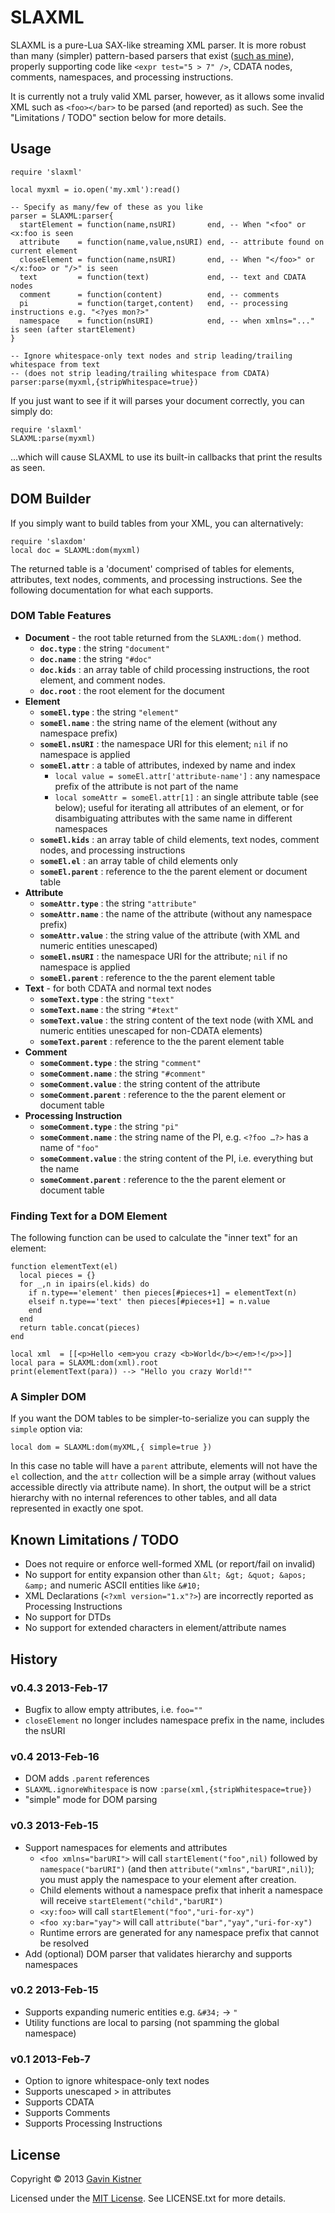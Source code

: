 # SLAXML
SLAXML is a pure-Lua SAX-like streaming XML parser. It is more robust than
many (simpler) pattern-based parsers that exist ([such as mine][1]), properly
supporting code like `<expr test="5 > 7" />`, CDATA nodes, comments, namespaces,
and processing instructions.

It is currently not a truly valid XML parser, however, as it allows some invalid
XML such as `<foo></bar>` to be parsed (and reported) as such.
See the "Limitations / TODO" section below for more details.

[1]: http://phrogz.net/lua/AKLOMParser.lua

## Usage
    require 'slaxml'

    local myxml = io.open('my.xml'):read()

    -- Specify as many/few of these as you like
    parser = SLAXML:parser{
      startElement = function(name,nsURI)       end, -- When "<foo" or <x:foo is seen
      attribute    = function(name,value,nsURI) end, -- attribute found on current element
      closeElement = function(name,nsURI)       end, -- When "</foo>" or </x:foo> or "/>" is seen
      text         = function(text)             end, -- text and CDATA nodes
      comment      = function(content)          end, -- comments
      pi           = function(target,content)   end, -- processing instructions e.g. "<?yes mon?>"
      namespace    = function(nsURI)            end, -- when xmlns="..." is seen (after startElement)
    }

    -- Ignore whitespace-only text nodes and strip leading/trailing whitespace from text
    -- (does not strip leading/trailing whitespace from CDATA)
    parser:parse(myxml,{stripWhitespace=true})

If you just want to see if it will parses your document correctly, you can simply do:

    require 'slaxml'
    SLAXML:parse(myxml)

…which will cause SLAXML to use its built-in callbacks that print the results as seen.

## DOM Builder

If you simply want to build tables from your XML, you can alternatively:

    require 'slaxdom'
    local doc = SLAXML:dom(myxml)

The returned table is a 'document' comprised of tables for elements, attributes, text nodes, comments, and processing instructions. See the following documentation for what each supports.

### DOM Table Features

* **Document** - the root table returned from the `SLAXML:dom()` method.
  * <strong>`doc.type`</strong> : the string `"document"`
  * <strong>`doc.name`</strong> : the string `"#doc"`
  * <strong>`doc.kids`</strong> : an array table of child processing instructions, the root element, and comment nodes.
  * <strong>`doc.root`</strong> : the root element for the document
* **Element**
  * <strong>`someEl.type`</strong> : the string `"element"`
  * <strong>`someEl.name`</strong> : the string name of the element (without any namespace prefix)
  * <strong>`someEl.nsURI`</strong> : the namespace URI for this element; `nil` if no namespace is applied
  * <strong>`someEl.attr`</strong> : a table of attributes, indexed by name and index
      * `local value = someEl.attr['attribute-name']` : any namespace prefix of the attribute is not part of the name
      * `local someAttr = someEl.attr[1]` : an single attribute table (see below); useful for iterating all attributes of an element, or for disambiguating attributes with the same name in different namespaces
  * <strong>`someEl.kids`</strong> : an array table of child elements, text nodes, comment nodes, and processing instructions
  * <strong>`someEl.el`</strong> : an array table of child elements only
  * <strong>`someEl.parent`</strong> : reference to the the parent element or document table
* **Attribute**
  * <strong>`someAttr.type`</strong> : the string `"attribute"`
  * <strong>`someAttr.name`</strong> : the name of the attribute (without any namespace prefix)
  * <strong>`someAttr.value`</strong> : the string value of the attribute (with XML and numeric entities unescaped)
  * <strong>`someEl.nsURI`</strong> : the namespace URI for the attribute; `nil` if no namespace is applied
  * <strong>`someEl.parent`</strong> : reference to the the parent element table
* **Text** - for both CDATA and normal text nodes
  * <strong>`someText.type`</strong> : the string `"text"`
  * <strong>`someText.name`</strong> : the string `"#text"`
  * <strong>`someText.value`</strong> : the string content of the text node (with XML and numeric entities unescaped for non-CDATA elements)
  * <strong>`someText.parent`</strong> : reference to the the parent element table
* **Comment**
  * <strong>`someComment.type`</strong> : the string `"comment"`
  * <strong>`someComment.name`</strong> : the string `"#comment"`
  * <strong>`someComment.value`</strong> : the string content of the attribute
  * <strong>`someComment.parent`</strong> : reference to the the parent element or document table
* **Processing Instruction**
  * <strong>`someComment.type`</strong> : the string `"pi"`
  * <strong>`someComment.name`</strong> : the string name of the PI, e.g. `<?foo …?>` has a name of `"foo"`
  * <strong>`someComment.value`</strong> : the string content of the PI, i.e. everything but the name
  * <strong>`someComment.parent`</strong> : reference to the the parent element or document table

### Finding Text for a DOM Element

The following function can be used to calculate the "inner text" for an element:

    function elementText(el)
      local pieces = {}
      for _,n in ipairs(el.kids) do
        if n.type=='element' then pieces[#pieces+1] = elementText(n)
        elseif n.type=='text' then pieces[#pieces+1] = n.value
        end
      end
      return table.concat(pieces)
    end

    local xml  = [[<p>Hello <em>you crazy <b>World</b></em>!</p>>]]
    local para = SLAXML:dom(xml).root
    print(elementText(para)) --> "Hello you crazy World!""

### A Simpler DOM

If you want the DOM tables to be simpler-to-serialize you can supply the `simple` option via:

    local dom = SLAXML:dom(myXML,{ simple=true })

In this case no table will have a `parent` attribute, elements will not have the `el` collection, and the `attr` collection will be a simple array (without values accessible directly via attribute name). In short, the output will be a strict hierarchy with no internal references to other tables, and all data represented in exactly one spot.


## Known Limitations / TODO
- Does not require or enforce well-formed XML (or report/fail on invalid)
- No support for entity expansion other than
  `&lt; &gt; &quot; &apos; &amp;` and numeric ASCII entities like `&#10;`
- XML Declarations (`<?xml version="1.x"?>`) are incorrectly reported
  as Processing Instructions
- No support for DTDs
- No support for extended characters in element/attribute names


## History

### v0.4.3 2013-Feb-17
+ Bugfix to allow empty attributes, i.e. `foo=""`
+ `closeElement` no longer includes namespace prefix in the name, includes the nsURI

### v0.4 2013-Feb-16
+ DOM adds `.parent` references
+ `SLAXML.ignoreWhitespace` is now `:parse(xml,{stripWhitespace=true})`
+ "simple" mode for DOM parsing

### v0.3 2013-Feb-15
+ Support namespaces for elements and attributes
  + `<foo xmlns="barURI">` will call `startElement("foo",nil)` followed by
    `namespace("barURI")` (and then `attribute("xmlns","barURI",nil)`);
    you must apply the namespace to your element after creation.
  + Child elements without a namespace prefix that inherit a namespace will
    receive `startElement("child","barURI")`
  + `<xy:foo>` will call `startElement("foo","uri-for-xy")`
  + `<foo xy:bar="yay">` will call `attribute("bar","yay","uri-for-xy")`
  + Runtime errors are generated for any namespace prefix that cannot be resolved
+ Add (optional) DOM parser that validates hierarchy and supports namespaces

### v0.2 2013-Feb-15
+ Supports expanding numeric entities e.g. `&#34;` -> `"`
+ Utility functions are local to parsing (not spamming the global namespace)

### v0.1 2013-Feb-7
+ Option to ignore whitespace-only text nodes
+ Supports unescaped > in attributes
+ Supports CDATA
+ Supports Comments
+ Supports Processing Instructions


## License
Copyright © 2013 [Gavin Kistner](mailto:!@phrogz.net)

Licensed under the [MIT License](http://opensource.org/licenses/MIT). See LICENSE.txt for more details.
